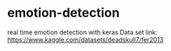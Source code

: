# emotion-detection
real time emotion detection with keras
Data set link: https://www.kaggle.com/datasets/deadskull7/fer2013
